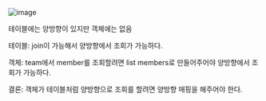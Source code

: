 ![image](https://user-images.githubusercontent.com/108928206/192095708-9601a889-f00f-42f5-b533-220995cc64f1.png)

테이블에는 양방향이 있지만 객체에는 없음

테이블: join이 가능해서 양방향에서 조회가 가능하다.

객체: team에서 member를 조회할려면 list members로 만들어주어야 양방향에서 조회가 가능하다.

결론: 객체가 테이블처럼 양방향으로 조회를 할려면 양방향 매핑을 해주어야 한다.
